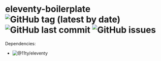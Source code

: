 # eleventy-boilerplate  ![GitHub tag (latest by date)](https://img.shields.io/github/v/tag/tigersway/eleventy-boilerplate?style=flat-square) ![GitHub last commit](https://img.shields.io/github/last-commit/tigersway/eleventy-boilerplate?style=flat-square) ![GitHub issues](https://img.shields.io/github/issues/tigersway/eleventy-boilerplate?style=flat-square)

Dependencies:

- ![@11ty/eleventy](https://img.shields.io/github/package-json/dependency-version/tigersway/eleventy-boilerplate/dev/@11ty/eleventy)

